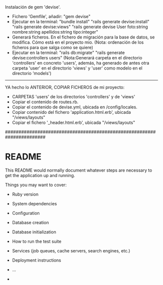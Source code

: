 Instalación de gem 'devise'.
- Fichero 'Gemfile', añadir: 
    "gem devise"
- Ejecutar en la terminal:
    "bundle install"
    "rails generate devise:install"
    "rails generate devise:views"
    "rails generate devise User foto:string nombre:string apellidos:string tipo:integer"
- Generará ficheros. En el fichero de migración para la base de datos, se modifica. Cómo está en el proyecto mio.
  (Nota: ordenación de los ficheros para que salga como se quiere)
- Ejecutar en la terminal:
    "rails db:migrate"
    "rails generate devise:controllers users"
  (Nota:Generará carpeta en el directorio 'controllers' en concreto 'users', además, ha generado de antes
   otra carpeta 'user' en el directorio 'views' y 'user' como modelo en el directorio 'models')
--------------------------------------------------------
YA hecho lo ANTERIOR, COPIAR FICHEROS de mi proyecto:
- CARPETAS 'users' de los directorios 'controllers' y de 'views'
- Copiar el contenido de routes.rb.
- Copiar el contenido de devise.yml, ubicada en /config/locales.
- Copiar contenido del fichero 'application.html.erb', ubicada "/views/layouts"
- Copiar el fichero '_header.html.erb', ubicada "/views/layouts"

#######################################################################
# README

This README would normally document whatever steps are necessary to get the
application up and running.

Things you may want to cover:

* Ruby version

* System dependencies

* Configuration

* Database creation

* Database initialization

* How to run the test suite

* Services (job queues, cache servers, search engines, etc.)

* Deployment instructions

* ...
* 




